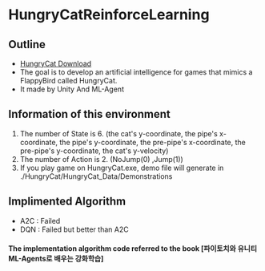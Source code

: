 # HungryCatReinforceLearning
## Outline
- [HungryCat Download](https://play.google.com/store/apps/details?id=com.Truer.HungryCat)
- The goal is to develop an artificial intelligence for games that mimics a FlappyBird called HungryCat.
- It made by Unity And ML-Agent
## Information of this environment
1. The number of State is 6. (the cat's y-coordinate, the pipe's x-coordinate, the pipe's y-coordinate, the pre-pipe's x-coordinate, the pre-pipe's y-coordinate, the cat's y-velocity)  
2. The number of Action is 2. (NoJump(0) ,Jump(1))
3. If you play game on HungryCat.exe, demo file will generate in ./HungryCat/HungryCat_Data/Demonstrations
## Implimented Algorithm
- A2C : Failed
- DQN : Failed but better than A2C

#### The implementation algorithm code referred to the book [파이토치와 유니티 ML-Agents로 배우는 강화학습]
